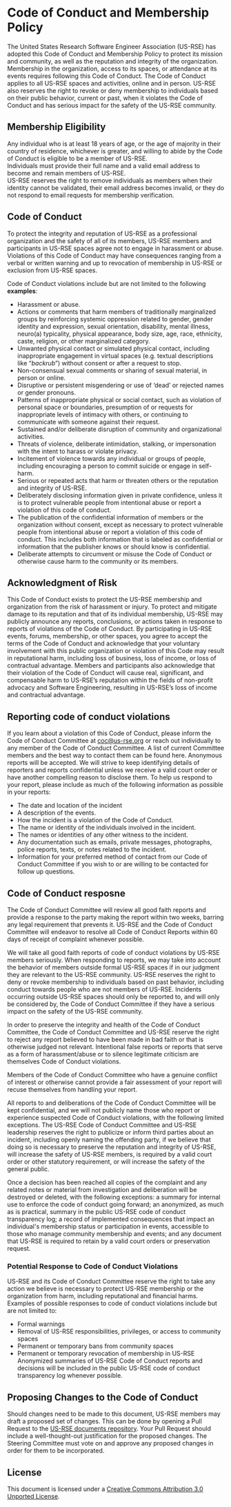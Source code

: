 # Code of Conduct and Membership Policy

The United States Research Software Engineer Association (US-RSE) has adopted this Code of Conduct and Membership Policy to protect its mission and community, as well as the reputation and integrity of the organization.
Membership in the organization, access to its spaces, or attendance at its events requires following this Code of Conduct.
The Code of Conduct applies to all US-RSE spaces and activities, online and in person.
US-RSE also reserves the right to revoke or deny membership to individuals based on their public behavior, current or past, when it violates the Code of Conduct and has serious impact for the safety of the US-RSE community.

## Membership Eligibility

Any individual who is at least 18 years of age, or the age of majority in their country of residence, whichever is greater, and willing to abide by the Code of Conduct is eligible to be a member of US-RSE.  
Individuals must provide their full name and a valid email address to become and remain members of US-RSE.  
US-RSE reserves the right to remove individuals as members when their identity cannot be validated, their email address becomes invalid, or they do not respond to email requests for membership verification.  

## Code of Conduct

To protect the integrity and reputation of US-RSE as a professional organization and the safety of all of its members, US-RSE members and participants in US-RSE spaces agree not to engage in harassment or abuse.
Violations of this Code of Conduct may have consequences ranging from a verbal or written warning and up to revocation of membership in US-RSE or exclusion from US-RSE spaces.

Code of Conduct violations include but are not limited to the following **examples**:
- Harassment or abuse.
- Actions or comments that harm members of traditionally marginalized groups by reinforcing systemic oppression related to gender, gender identity and expression, sexual orientation, disability, mental illness, neuro(a) typicality, physical appearance, body size, age, race, ethnicity, caste, religion, or other marginalized category.
- Unwanted physical contact or simulated physical contact, including inappropriate engagement in virtual spaces (e.g. textual descriptions like “*backrub*”) without consent or after a request to stop.
- Non-consensual sexual comments or sharing of sexual material, in person or online.
- Disruptive or persistent misgendering or use of ‘dead’ or rejected names or gender pronouns.
- Patterns of inappropriate physical or social contact, such as violation of personal space or boundaries, presumption of or requests for inappropriate levels of intimacy with others, or continuing to communicate with someone against their request.
- Sustained and/or deliberate disruption of community and organizational activities.
- Threats of violence, deliberate intimidation, stalking, or impersonation with the intent to harass or violate privacy.
- Incitement of violence towards any individual or groups of people, including encouraging a person to commit suicide or engage in self-harm.
- Serious or repeated acts that harm or threaten others or the reputation and integrity of US-RSE.
- Deliberately disclosing information given in private confidence, unless it is to protect vulnerable people from intentional abuse or report a violation of this code of conduct.
- The publication of the confidential information of members or the organization without consent, except as necessary to protect vulnerable people from intentional abuse or report a violation of this code of conduct. This includes both information that is labeled as confidential or information that the publisher knows or should know is confidential.
- Deliberate attempts to circumvent or misuse the Code of Conduct or otherwise cause harm to the community or its members.

## Acknowledgment of Risk
This Code of Conduct exists to protect the US-RSE membership and organization from the risk of harassment or injury.
To protect and mitigate damage to its reputation and that of its individual membership, US-RSE may publicly announce any reports, conclusions, or actions taken in response to reports of violations of the Code of Conduct.
By participating in US-RSE events, forums, membership, or other spaces, you agree to accept the terms of the Code of Conduct and acknowledge that your voluntary involvement with this public organization or violation of this Code may result in reputational harm, including loss of business, loss of income, or loss of contractual advantage.
Members and participants also acknowledge that their violation of the Code of Conduct will cause real, significant, and compensable harm to US-RSE’s reputation within the fields of non-profit advocacy and Software Engineering, resulting in US-RSE’s loss of income and contractual advantage.

## Reporting code of conduct violations
If you learn about a violation of this Code of Conduct, please inform the Code of Conduct Committee at coc@us-rse.org or reach out individually to any member of the Code of Conduct Committee.
A list of current Committee members and the best way to contact them can be found here.
Anonymous reports will be accepted.
We will strive to keep identifying details of reporters and reports confidential unless we receive a valid court order or have another compelling reason to disclose them.
To help us respond to your report, please include as much of the following information as possible in your reports:
- The date and location of the incident
- A description of the events.
- How the incident is a violation of the Code of Conduct.
- The name or identity of the individuals involved in the incident.
- The names or identities of any other witness to the incident.
- Any documentation such as emails, private messages, photographs, police reports, texts, or notes related to the incident.
- Information for your preferred method of contact from our Code of Conduct Committee if you wish to or are willing to be contacted for follow up questions.

## Code of Conduct resposne
The Code of Conduct Committee will review all good faith reports and provide a response to the party making the report within two weeks, barring any legal requirement that prevents it.
US-RSE and the Code of Conduct Committee will endeavor to resolve all Code of Conduct Reports within 60 days of receipt of complaint whenever possible.

We will take all good faith reports of code of conduct violations by US-RSE members seriously.
When responding to reports, we may take into account the behavior of members outside formal US-RSE spaces if in our judgment they are relevant to the US-RSE community.
US-RSE reserves the right to deny or revoke membership to individuals based on past behavior, including conduct towards people who are not members of US-RSE.
Incidents occurring outside US-RSE spaces should only be reported to, and will only be considered by, the Code of Conduct Committee if they have a serious impact on the safety of the US-RSE community.

In order to preserve the integrity and health of the Code of Conduct Committee, the Code of Conduct Committee and US-RSE reserve the right to reject any report believed to have been made in bad faith or that is otherwise judged not relevant.
Intentional false reports or reports that serve as a form of harassment/abuse or to silence legitimate criticism are themselves Code of Conduct violations.

Members of the Code of Conduct Committee who have a genuine conflict of interest or otherwise cannot provide a fair assessment of your report will recuse themselves from handling your report.

All reports to and deliberations of the Code of Conduct Committee will be kept confidential, and we will not publicly name those who report or experience suspected Code of Conduct violations, with the following limited exceptions.
The US-RSE Code of Conduct Committee and US-RSE leadership reserves the right to publicize or inform third parties about an incident, including openly naming the offending party, if we believe that doing so is necessary to preserve the reputation and integrity of US-RSE, will increase the safety of US-RSE members, is required by a valid court order or other statutory requirement, or will increase the safety of the general public.

Once a decision has been reached all copies of the complaint and any related notes or material from investigation and deliberation will be destroyed or deleted, with the following exceptions: a summary for internal use to enforce the code of conduct going forward; an anonymized, as much as is practical, summary in the public US-RSE code of conduct transparency log; a record of implemented consequences that impact an individual's membership status or participation in events, accessible to those who manage community membership and events; and any document that US-RSE is required to retain by a valid court orders or preservation request.

### Potential Response to Code of Conduct Violations
US-RSE and its Code of Conduct Committee reserve the right to take any action we believe is necessary to protect US-RSE membership or the organization from harm, including reputational and financial harms. Examples of possible responses to code of conduct violations include but are not limited to:
- Formal warnings
- Removal of US-RSE responsibilities, privileges, or access to community spaces
- Permanent or temporary bans from community spaces
- Permanent or temporary revocation of membership in US-RSE
Anonymized summaries of US-RSE Code of Conduct reports and decisions will be included in the public US-RSE code of conduct transparency log whenever possible.



## Proposing Changes to the Code of Conduct

Should changes need to be made to this document, US-RSE members may draft a proposed set of changes.
This can be done by opening a Pull Request to the [US-RSE documents repository](https://github.com/USRSE/documents).
Your Pull Request should include a well-thought-out justification for the proposed changes.
The Steering Committee must vote on and approve any proposed changes in order for them to be incorporated.

## License

This document is licensed under a [Creative Commons Attribution 3.0 Unported License](https://creativecommons.org/licenses/by/3.0/).
